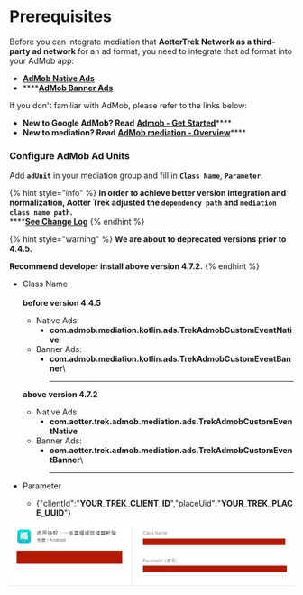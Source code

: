 # Prerequisites

Before you can integrate mediation that **AotterTrek Network as a third-party ad network** for an ad format, you need to integrate that ad format into your AdMob app:

* ****[**AdMob Native Ads**](https://developers.google.com/admob/android/native/start)****
* ****[**AdMob Banner Ads**](https://developers.google.com/admob/android/banner)

If you don't familiar with AdMob, please refer to the links below:

* **New to Google AdMob? Read** [**Admob - Get Started**](https://developers.google.com/admob/android/quick-start)****
* **New to mediation? Read** [**AdMob mediation - Overview**](https://developers.google.com/admob/android/mediate)****

### Configure AdMob Ad Units

Add **`adUnit`** in your mediation group and fill in **`Class Name`**, **`Parameter`**.

{% hint style="info" %}
**In order to achieve better version integration and normalization, Aotter Trek adjusted the `dependency path` and `mediation class name path`.**\
****[**See Change Log**](../changelog.md)
{% endhint %}

{% hint style="warning" %}
**We are about to deprecated versions prior to 4.4.5.**

**Recommend developer install above version 4.7.2.**
{% endhint %}

*   Class Name \
    \
    &#x20;  **before version 4.4.5**

    * Native Ads:&#x20;
      * **com.admob.mediation.kotlin.ads.TrekAdmobCustomEventNative**
    * Banner Ads:&#x20;
      * **com.admob.mediation.kotlin.ads.TrekAdmobCustomEventBanner**\
        ****

    &#x20;  **above version 4.7.2**

    * Native Ads:&#x20;
      * **com.aotter.trek.admob.mediation.ads.TrekAdmobCustomEventNative**
    * Banner Ads:&#x20;
      * **com.aotter.trek.admob.mediation.ads.TrekAdmobCustomEventBanner**\
        ****
* Parameter
  * {"clientId":"**YOUR\_TREK\_CLIENT\_ID**","placeUid":"**YOUR\_TREK\_PLACE\_UUID**"}

![](<../../.gitbook/assets/image (11) (1).png>)
